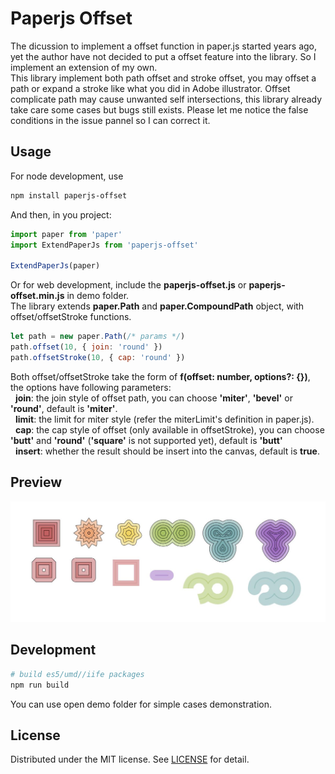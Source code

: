 # Paperjs Offset
The dicussion to implement a offset function in paper.js started years ago, yet the author have not decided to put a offset feature into the library. So I implement an extension of my own.
<br/>This library implement both path offset and stroke offset, you may offset a path or expand a stroke like what you did in Adobe illustrator. Offset complicate path may cause unwanted self intersections, this library already take care some cases but bugs still exists. Please let me notice the false conditions in the issue pannel so I can correct it.

## Usage
For node development, use
```sh
npm install paperjs-offset
```
And then, in you project:
```javascript
import paper from 'paper'
import ExtendPaperJs from 'paperjs-offset'

ExtendPaperJs(paper)
```
Or for web development, include the **paperjs-offset.js** or **paperjs-offset.min.js** in demo folder.
<br/>The library extends **paper.Path** and **paper.CompoundPath** object, with offset/offsetStroke functions.
```javascript
let path = new paper.Path(/* params */)
path.offset(10, { join: 'round' })
path.offsetStroke(10, { cap: 'round' })
```
Both offset/offsetStroke take the form of **f(offset: number, options?: {})**, the options have following parameters:
<br/>&nbsp;&nbsp;**join**: the join style of offset path, you can choose **'miter'**, **'bevel'** or **'round'**, default is **'miter'**.
<br/>&nbsp;&nbsp;**limit**: the limit for miter style (refer the miterLimit's definition in paper.js).
<br/>&nbsp;&nbsp;**cap**: the cap style of offset (only available in offsetStroke), you can choose **'butt'** and **'round'** (**'square'** is not supported yet), default is **'butt'**
<br/>&nbsp;&nbsp;**insert**: whether the result should be insert into the canvas, default is **true**.

## Preview
![Preview](/public/preview.jpg)

## Development
```sh
# build es5/umd//iife packages
npm run build
```
You can use open demo folder for simple cases demonstration.

## License
Distributed under the MIT license. See [LICENSE](https://github.com/luz-alphacode/paperjs-offset/blob/master/LICENSE) for detail.